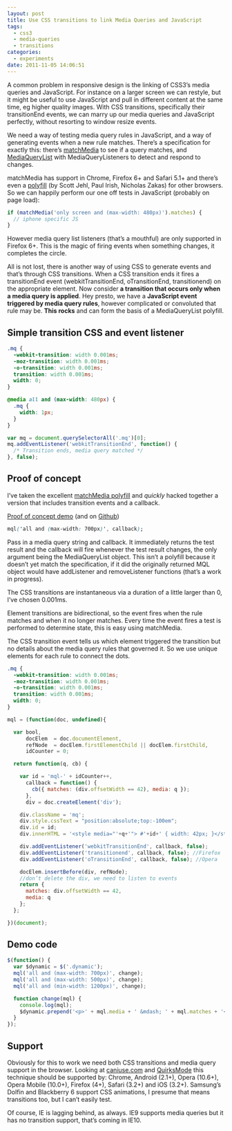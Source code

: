 ```yaml
---
layout: post
title: Use CSS transitions to link Media Queries and JavaScript
tags:
  - css3
  - media-queries
  - transitions
categories:
  - experiments
date: 2011-11-05 14:06:51
---
```


A common problem in responsive design is the linking of CSS3’s media queries and JavaScript. For instance on a larger screen we can restyle, but it might be useful to use JavaScript and pull in different content at the same time, eg higher quality images. With CSS transitions, specifically their transitionEnd events, we can marry up our media queries and JavaScript perfectly, without resorting to window resize events.

We need a way of testing media query rules in JavaScript, and a way of generating events when a new rule matches. There’s a specification for exactly this: there’s [matchMedia](https://www.w3.org/TR/cssom-view/#extensions-to-the-window-interface) to see if a query matches, and [MediaQueryList](https://www.w3.org/TR/cssom-view/#the-mediaquerylist-interface) with MediaQueryListeners to detect and respond to changes.

matchMedia has support in Chrome, Firefox 6+ and Safari 5.1+ and there’s even a [polyfill](https://github.com/paulirish/matchMedia.js/blob/master/matchMedia.js) (by Scott Jehl, Paul Irish, Nicholas Zakas) for other browsers. So we can happily perform our one off tests in JavaScript (probably on page load):

```js
if (matchMedia('only screen and (max-width: 480px)').matches) {
  // iphone specific JS
}
```

However media query list listeners (that’s a mouthful) are only supported in Firefox 6+. This is the magic of firing events when something changes, it completes the circle.

All is not lost, there is another way of using CSS to generate events and that’s through CSS transitions. When a CSS transition ends it fires a transitionEnd event (webkitTransitionEnd, oTransitionEnd, transitionend) on the appropriate element. Now consider **a transition that occurs only when a media query is applied**. Hey presto, we have a **JavaScript event triggered by media query rules**, however complicated or convoluted that rule may be. **This rocks** and can form the basis of a MediaQueryList polyfill.

## Simple transition CSS and event listener

```css
.mq {
  -webkit-transition: width 0.001ms;
  -moz-transition: width 0.001ms;
  -o-transition: width 0.001ms;
  transition: width 0.001ms;
  width: 0;
}

@media all and (max-width: 480px) {
  .mq {
    width: 1px;
  }
}
```

```js
var mq = document.querySelectorAll('.mq')[0];
mq.addEventListener('webkitTransitionEnd', function() {
  /* Transition ends, media query matched */
}, false);
```

## Proof of concept

I’ve taken the excellent [matchMedia polyfill](https://github.com/paulirish/matchMedia.js) and _quickly_ hacked together a version that includes transition events and a callback.

[Proof of concept demo](http://fofr.github.io/paulrhayes.com-experiments/media-query-transitions/)
(and on [Github](https://github.com/fofr/matchMedia.js))

```css
mql('all and (max-width: 700px)', callback);
```

Pass in a media query string and callback. It immediately returns the test result and the callback will fire whenever the test result changes, the only argument being the MediaQueryList object. This isn’t a polyfill because it doesn’t yet match the specification, if it did the originally returned MQL object would have addListener and removeListener functions (that’s a work in progress).

The CSS transitions are instantaneous via a duration of a little larger than 0, I’ve chosen 0.001ms.

Element transitions are bidirectional, so the event fires when the rule matches and when it no longer matches. Every time the event fires a test is performed to determine state, this is easy using matchMedia.

The CSS transition event tells us which element triggered the transition but no details about the media query rules that governed it. So we use unique elements for each rule to connect the dots.

```css
.mq {
  -webkit-transition: width 0.001ms;
  -moz-transition: width 0.001ms;
  -o-transition: width 0.001ms;
  transition: width 0.001ms;
  width: 0;
}
```

```js
mql = (function(doc, undefined){

  var bool,
      docElem  = doc.documentElement,
      refNode  = docElem.firstElementChild || docElem.firstChild,
      idCounter = 0;

  return function(q, cb) {

    var id = 'mql-' + idCounter++,
      callback = function() {
        cb({ matches: (div.offsetWidth == 42), media: q });
      },
      div = doc.createElement('div');

    div.className = 'mq';
    div.style.cssText = "position:absolute;top:-100em";
    div.id = id;
    div.innerHTML = '<style media="'+q+'"> #'+id+' { width: 42px; }</style>';

    div.addEventListener('webkitTransitionEnd', callback, false);
    div.addEventListener('transitionend', callback, false); //Firefox
    div.addEventListener('oTransitionEnd', callback, false); //Opera

    docElem.insertBefore(div, refNode);
    //don’t delete the div, we need to listen to events
    return {
      matches: div.offsetWidth == 42,
      media: q
    };
  };

})(document);
```

## Demo code

```js
$(function() {
  var $dynamic = $('.dynamic');
  mql('all and (max-width: 700px)', change);
  mql('all and (max-width: 500px)', change);
  mql('all and (min-width: 1200px)', change);

  function change(mql) {
    console.log(mql);
    $dynamic.prepend('<p>' + mql.media + ' &mdash; ' + mql.matches + '</p>');
  }
});
```

## Support

Obviously for this to work we need both CSS transitions and media query support in the browser. Looking at [caniuse.com](http://caniuse.com) and [QuirksMode](http://www.quirksmode.org/webkit.html#t03) this technique should be supported by: Chrome, Android (2.1+), Opera (10.6+), Opera Mobile (10.0+), Firefox (4+), Safari (3.2+) and iOS (3.2+). Samsung’s Dolfin and Blackberry 6 support CSS animations, I presume that means transitions too, but I can’t easily test.

Of course, IE is lagging behind, as always. IE9 supports media queries but it has no transition support, that’s coming in IE10.
